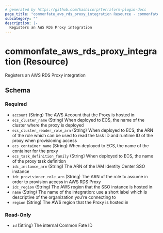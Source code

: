 ```yaml
---
# generated by https://github.com/hashicorp/terraform-plugin-docs
page_title: "commonfate_aws_rds_proxy_integration Resource - commonfate"
subcategory: ""
description: |-
  Registers an AWS RDS Proxy integration
---
```


# commonfate_aws_rds_proxy_integration (Resource)

Registers an AWS RDS Proxy integration



<!-- schema generated by tfplugindocs -->
## Schema

### Required

- `account` (String) The AWS Account that the Proxy is hosted in
- `ecs_cluster_name` (String) When deployed to ECS, the name of the cluster where the proxy is deployed
- `ecs_cluster_reader_role_arn` (String) When deployed to ECS, the ARN of the role which can be used to read the task ID and runtime ID of the proxy when provisioning access
- `ecs_container_name` (String) When deployed to ECS, the name of the container for the proxy
- `ecs_task_definition_family` (String) When deployed to ECS, the name of the proxy task definition
- `idc_instance_arn` (String) The ARN of the IAM Identity Center SSO instance
- `idc_provisioner_role_arn` (String) The ARN of the role to assume in order to provision access in AWS RDS Proxy
- `idc_region` (String) The AWS region that the SSO instance is hosted in
- `name` (String) The name of the integration: use a short label which is descriptive of the organization you're connecting to
- `region` (String) The AWS region that the Proxy is hosted in

### Read-Only

- `id` (String) The internal Common Fate ID



